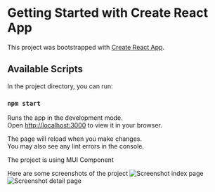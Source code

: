 # Getting Started with Create React App

This project was bootstrapped with [Create React App](https://github.com/facebook/create-react-app).

## Available Scripts

In the project directory, you can run:

### `npm start`

Runs the app in the development mode.\
Open [http://localhost:3000](http://localhost:3000) to view it in your browser.

The page will reload when you make changes.\
You may also see any lint errors in the console.

The project is using MUI Component

Here are some screenshots of the project
![Screenshot index page](https://github.com/wildanhkm/sunartha-freelance-test/blob/master/screenshots/Index.png)
![Screenshot detail page](https://github.com/wildanhkm/sunartha-freelance-test/blob/master/screenshots/Detail.png)
